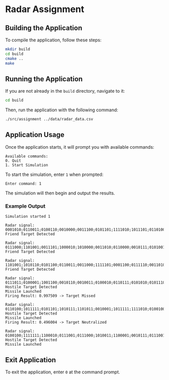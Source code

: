 # Radar Assignment

## Building the Application
To compile the application, follow these steps:
```sh
mkdir build
cd build
cmake ..
make
```

## Running the Application
If you are not already in the `build` directory, navigate to it:
```sh
cd build
```
Then, run the application with the following command:
```sh
./src/assignment ../data/radar_data.csv
```

## Application Usage
Once the application starts, it will prompt you with available commands:
```
Available commands:
0. Quit
1. Start Simulation
```
To start the simulation, enter `1` when prompted:
```
Enter command: 1
```
The simulation will then begin and output the results.

### Example Output
```
Simulation started 1

Radar signal: 
0001010;0110011;0100110;0010000;0011100;0101101;1111010;1011101;0110100;1101011;0010011
Friend Target Detected

Radar signal: 
0111000;1101001;0011101;1000010;1010000;0011010;0110000;0010111;0101001;1001001;0010100
Friend Target Detected

Radar signal: 
1101001;1010110;0101100;0110011;0011000;1111101;0001100;0111110;0011010;0110110;1011111
Friend Target Detected

Radar signal: 
0111011;0100001;1001100;0010110;0010011;0100010;0110111;0101010;0101110;0000111;0110111
Hostile Target Detected
Missile Launched
Firing Result: 0.997509 -> Target Missed

Radar signal: 
0110100;1011111;0101101;1010111;1101011;0010001;1011111;1111010;0100100;1000110;0101010
Hostile Target Detected
Missile Launched
Firing Result: 0.496004 -> Target Neutralized

Radar signal: 
0100100;1111111;1100010;0111001;0111000;1010011;1100001;0010111;0111001;1000001;0110101
Hostile Target Detected
Missile Launched
```
## Exit Application
To exit the application, enter `0` at the command prompt.

